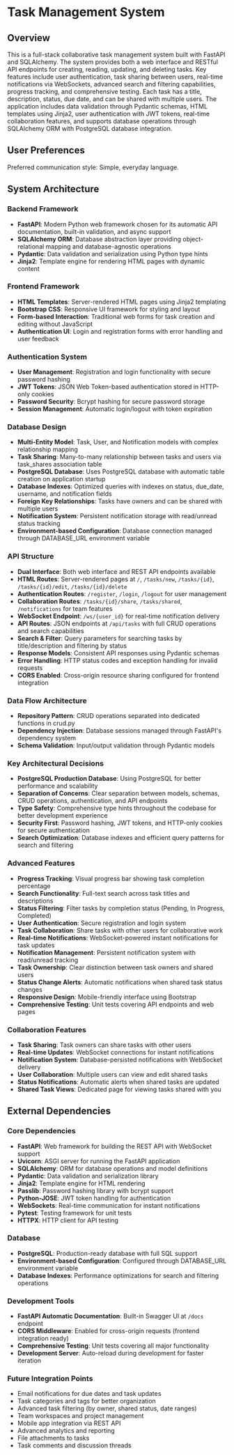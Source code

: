 # Task Management System

## Overview

This is a full-stack collaborative task management system built with FastAPI and SQLAlchemy. The system provides both a web interface and RESTful API endpoints for creating, reading, updating, and deleting tasks. Key features include user authentication, task sharing between users, real-time notifications via WebSockets, advanced search and filtering capabilities, progress tracking, and comprehensive testing. Each task has a title, description, status, due date, and can be shared with multiple users. The application includes data validation through Pydantic schemas, HTML templates using Jinja2, user authentication with JWT tokens, real-time collaboration features, and supports database operations through SQLAlchemy ORM with PostgreSQL database integration.

## User Preferences

Preferred communication style: Simple, everyday language.

## System Architecture

### Backend Framework
- **FastAPI**: Modern Python web framework chosen for its automatic API documentation, built-in validation, and async support
- **SQLAlchemy ORM**: Database abstraction layer providing object-relational mapping and database-agnostic operations
- **Pydantic**: Data validation and serialization using Python type hints
- **Jinja2**: Template engine for rendering HTML pages with dynamic content

### Frontend Framework
- **HTML Templates**: Server-rendered HTML pages using Jinja2 templating
- **Bootstrap CSS**: Responsive UI framework for styling and layout
- **Form-based Interaction**: Traditional web forms for task creation and editing without JavaScript
- **Authentication UI**: Login and registration forms with error handling and user feedback

### Authentication System
- **User Management**: Registration and login functionality with secure password hashing
- **JWT Tokens**: JSON Web Token-based authentication stored in HTTP-only cookies
- **Password Security**: Bcrypt hashing for secure password storage
- **Session Management**: Automatic login/logout with token expiration

### Database Design
- **Multi-Entity Model**: Task, User, and Notification models with complex relationship mapping
- **Task Sharing**: Many-to-many relationship between tasks and users via task_shares association table
- **PostgreSQL Database**: Uses PostgreSQL database with automatic table creation on application startup
- **Database Indexes**: Optimized queries with indexes on status, due_date, username, and notification fields
- **Foreign Key Relationships**: Tasks have owners and can be shared with multiple users
- **Notification System**: Persistent notification storage with read/unread status tracking
- **Environment-based Configuration**: Database connection managed through DATABASE_URL environment variable

### API Structure
- **Dual Interface**: Both web interface and REST API endpoints available
- **HTML Routes**: Server-rendered pages at `/`, `/tasks/new`, `/tasks/{id}`, `/tasks/{id}/edit`, `/tasks/{id}/delete`
- **Authentication Routes**: `/register`, `/login`, `/logout` for user management
- **Collaboration Routes**: `/tasks/{id}/share`, `/tasks/shared`, `/notifications` for team features
- **WebSocket Endpoint**: `/ws/{user_id}` for real-time notification delivery
- **API Routes**: JSON endpoints at `/api/tasks` with full CRUD operations and search capabilities
- **Search & Filter**: Query parameters for searching tasks by title/description and filtering by status
- **Response Models**: Consistent API responses using Pydantic schemas
- **Error Handling**: HTTP status codes and exception handling for invalid requests
- **CORS Enabled**: Cross-origin resource sharing configured for frontend integration

### Data Flow Architecture
- **Repository Pattern**: CRUD operations separated into dedicated functions in crud.py
- **Dependency Injection**: Database sessions managed through FastAPI's dependency system
- **Schema Validation**: Input/output validation through Pydantic models

### Key Architectural Decisions
- **PostgreSQL Production Database**: Using PostgreSQL for better performance and scalability
- **Separation of Concerns**: Clear separation between models, schemas, CRUD operations, authentication, and API endpoints
- **Type Safety**: Comprehensive type hints throughout the codebase for better development experience
- **Security First**: Password hashing, JWT tokens, and HTTP-only cookies for secure authentication
- **Search Optimization**: Database indexes and efficient query patterns for search and filtering

### Advanced Features
- **Progress Tracking**: Visual progress bar showing task completion percentage
- **Search Functionality**: Full-text search across task titles and descriptions
- **Status Filtering**: Filter tasks by completion status (Pending, In Progress, Completed)
- **User Authentication**: Secure registration and login system
- **Task Collaboration**: Share tasks with other users for collaborative work
- **Real-time Notifications**: WebSocket-powered instant notifications for task updates
- **Notification Management**: Persistent notification system with read/unread tracking
- **Task Ownership**: Clear distinction between task owners and shared users
- **Status Change Alerts**: Automatic notifications when shared task status changes
- **Responsive Design**: Mobile-friendly interface using Bootstrap
- **Comprehensive Testing**: Unit tests covering API endpoints and web pages

### Collaboration Features
- **Task Sharing**: Task owners can share tasks with other users
- **Real-time Updates**: WebSocket connections for instant notifications
- **Notification System**: Database-persisted notifications with WebSocket delivery
- **User Collaboration**: Multiple users can view and edit shared tasks
- **Status Notifications**: Automatic alerts when shared tasks are updated
- **Shared Task Views**: Dedicated page for viewing tasks shared with you

## External Dependencies

### Core Dependencies
- **FastAPI**: Web framework for building the REST API with WebSocket support
- **Uvicorn**: ASGI server for running the FastAPI application
- **SQLAlchemy**: ORM for database operations and model definitions
- **Pydantic**: Data validation and serialization library
- **Jinja2**: Template engine for HTML rendering
- **Passlib**: Password hashing library with bcrypt support
- **Python-JOSE**: JWT token handling for authentication
- **WebSockets**: Real-time communication for instant notifications
- **Pytest**: Testing framework for unit tests
- **HTTPX**: HTTP client for API testing

### Database
- **PostgreSQL**: Production-ready database with full SQL support
- **Environment-based Configuration**: Configured through DATABASE_URL environment variable
- **Database Indexes**: Performance optimizations for search and filtering operations

### Development Tools
- **FastAPI Automatic Documentation**: Built-in Swagger UI at `/docs` endpoint
- **CORS Middleware**: Enabled for cross-origin requests (frontend integration ready)
- **Comprehensive Testing**: Unit tests covering all major functionality
- **Development Server**: Auto-reload during development for faster iteration

### Future Integration Points
- Email notifications for due dates and task updates
- Task categories and tags for better organization
- Advanced task filtering (by owner, shared status, date ranges)
- Team workspaces and project management
- Mobile app integration via REST API
- Advanced analytics and reporting
- File attachments to tasks
- Task comments and discussion threads